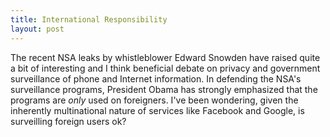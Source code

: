 ```yaml
---
title: International Responsibility
layout: post
---
```


The recent NSA leaks by whistleblower Edward Snowden have raised quite a bit of interesting and I think beneficial debate on privacy and government surveillance of phone and Internet information. In defending the NSA's surveillance programs, President Obama has strongly emphasized that the programs are *only* used on foreigners. I've been wondering, given the inherently multinational nature of services like Facebook and Google, is surveilling foreign users ok?

